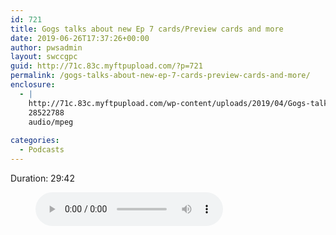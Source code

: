```yaml
---
id: 721
title: Gogs talks about new Ep 7 cards/Preview cards and more
date: 2019-06-26T17:37:26+00:00
author: pwsadmin
layout: swccgpc
guid: http://71c.83c.myftpupload.com/?p=721
permalink: /gogs-talks-about-new-ep-7-cards-preview-cards-and-more/
enclosure:
  - |
    http://71c.83c.myftpupload.com/wp-content/uploads/2019/04/Gogs-talks-about-new-Ep-7-cardsPreview-cards-and-more.mp3
    28522788
    audio/mpeg
    
categories:
  - Podcasts
---
```

 

Duration: 29:42<figure class="wp-block-audio"><audio controls src="http://71c.83c.myftpupload.com/wp-content/uploads/2019/04/Gogs-talks-about-new-Ep-7-cardsPreview-cards-and-more.mp3"></audio></figure>